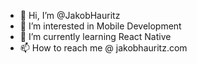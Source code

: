 - 👋 Hi, I’m @JakobHauritz
- 👀 I’m interested in Mobile Development
- 🌱 I’m currently learning React Native
- 📫 How to reach me @ jakobhauritz.com

<!---
JakobHauritz/JakobHauritz is a ✨ special ✨ repository because its `README.md` (this file) appears on your GitHub profile.
You can click the Preview link to take a look at your changes.
--->
